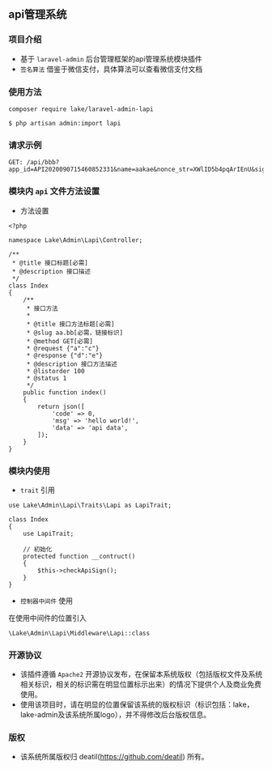 ## api管理系统


### 项目介绍

*  基于 `laravel-admin` 后台管理框架的api管理系统模块插件
*  `签名算法` 借鉴于微信支付，具体算法可以查看微信支付文档


### 使用方法 

~~~
composer require lake/laravel-admin-lapi

$ php artisan admin:import lapi
~~~


### 请求示例 

~~~
GET: /api/bbb?app_id=API2020090715460852331&name=aakae&nonce_str=XWlID5b4pqArIEnU&sign=45A5CF2CD9C0321BBD93E1B170CB0B8E&timestamp=1599666165
~~~


### 模块内 `api` 文件方法设置

*  方法设置
~~~
<?php

namespace Lake\Admin\Lapi\Controller;

/**
 * @title 接口标题[必需]
 * @description 接口描述
 */
class Index
{
    /**
     * 接口方法
     *
     * @title 接口方法标题[必需]
     * @slug aa.bb[必需，链接标识]
     * @method GET[必需]
     * @request {"a":"c"}
     * @response {"d":"e"}
     * @description 接口方法描述
     * @listorder 100
     * @status 1
     */
    public function index()
    {
        return json([
            'code' => 0,
            'msg' => 'hello world!',
            'data' => 'api data',
        ]);
    }
}

~~~


### 模块内使用 

*  `trait` 引用
~~~
use Lake\Admin\Lapi\Traits\Lapi as LapiTrait;

class Index
{
    use LapiTrait;

    // 初始化
    protected function __contruct()
    {
        $this->checkApiSign();
    }
}
~~~

*  `控制器中间件` 使用

在使用中间件的位置引入
~~~
\Lake\Admin\Lapi\Middleware\Lapi::class
~~~


### 开源协议

*  该插件遵循 `Apache2` 开源协议发布，在保留本系统版权（包括版权文件及系统相关标识，相关的标识需在明显位置标示出来）的情况下提供个人及商业免费使用。  
*  使用该项目时，请在明显的位置保留该系统的版权标识（标识包括：lake，lake-admin及该系统所属logo），并不得修改后台版权信息。


### 版权

*  该系统所属版权归 deatil(https://github.com/deatil) 所有。
